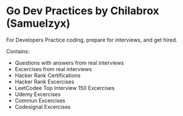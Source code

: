 # Go Dev Practices by Chilabrox (Samuelzyx)

For Developers Practice coding, prepare for interviews, and get hired.

Contains:

- Questions with answers from real interviews
- Excercises from real interviews
- Hacker Rank Certifications
- Hacker Rank Excercises
- LeetCodee Top Interview 150 Excercises
- Udemy Excercises
- Commun Excercises
- Codesignal Excercises
